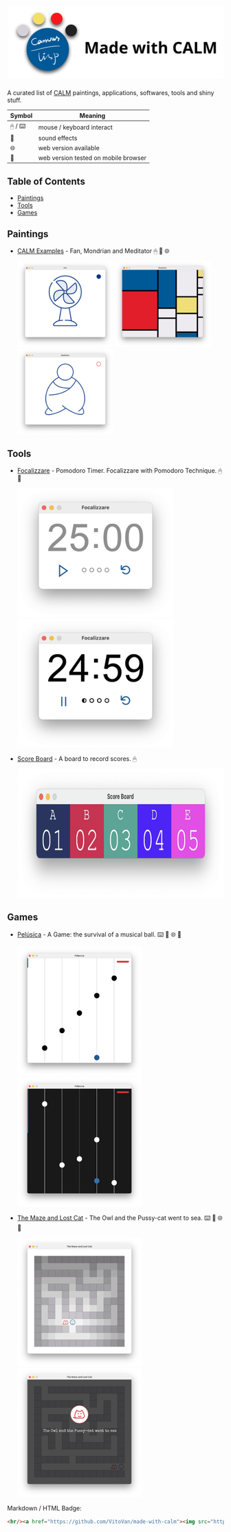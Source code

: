 # [![Made with CALM](./images/made-with-calm-no-margin.png)](https://github.com/VitoVan/calm)

A curated list of [CALM](https://github.com/VitoVan/calm) paintings, applications, softwares, tools and shiny stuff.

| Symbol | Meaning                              |
| ------ | ------------------------------------ |
| 🖱 / ⌨️  | mouse / keyboard interact            |
| 🎵      | sound effects                        |
| 🌐      | web version available                |
| 📱      | web version tested on mobile browser |


## Table of Contents

- [Paintings](#paintings)
- [Tools](#tools)
- [Games](#games)


## Paintings

- [CALM Examples](https://github.com/VitoVan/calm/releases/tag/examples-0.1.3) - Fan, Mondrian and Meditator 🖱 🎵 🌐

  <img height="200" src="https://github.com/VitoVan/calm/raw/main/docs/examples/fan/canvas.png"/>
  <img height="200" src="https://github.com/VitoVan/calm/raw/main/docs/examples/mondrian/canvas.png"/>
  <img height="200" src="https://github.com/VitoVan/calm/raw/main/docs/examples/meditator/canvas.png"/>
  
## Tools

- [Focalizzare](https://vitovan.com/focalizzare/) - Pomodoro Timer. Focalizzare with Pomodoro Technique. 🖱 🎵

  <img height="300" src="https://github.com/VitoVan/focalizzare/raw/main/images/25-minutes.png"/>
  <img height="300" src="https://github.com/VitoVan/focalizzare/raw/main/images/24-minutes.png"/>
  
- [Score Board](https://github.com/VitoVan/scoreboard) - A board to record scores. 🖱

  <img height="300" src="https://github.com/VitoVan/scoreboard/raw/main/canvas.png"/>

## Games

- [Pelúsica](https://github.com/VitoVan/pelusica) - A Game: the survival of a musical ball. ⌨️ 🎵 🌐 📱

  <img height="300" src="https://github.com/VitoVan/pelusica/raw/main/images/pelusica.png"/><img height="300" src="https://github.com/VitoVan/pelusica/raw/main/images/pelusica-dark.png"/>
  
- [The Maze and Lost Cat](https://vitovan.itch.io/maze) - The Owl and the Pussy-cat went to sea. ⌨️ 🎵 🌐 📱

  <img height="300" src="https://github.com/VitoVan/lisp-game-jam-2023/raw/main/Spring/screenshots/spring-1.png"/><img height="300" src="https://github.com/VitoVan/lisp-game-jam-2023/raw/main/Spring/screenshots/spring-2.png"/>
  
Markdown / HTML Badge: 

```md
<hr/><a href="https://github.com/VitoVan/made-with-calm"><img src="https://github.com/VitoVan/made-with-calm/raw/main/images/made-with-calm-no-margin.png" width="240px" /></a>
```
